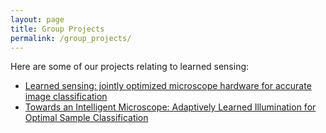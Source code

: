 ```yaml
---
layout: page
title: Group Projects
permalink: /group_projects/
---
```

Here are some of our projects relating to learned sensing:

+ [Learned sensing: jointly optimized microscope hardware for accurate image classification](/group_projects/learned_sensing_dnn.html)
+ [Towards an Intelligent Microscope: Adaptively Learned Illumination for Optimal Sample Classification](/recurrent-illuminated-attention)
